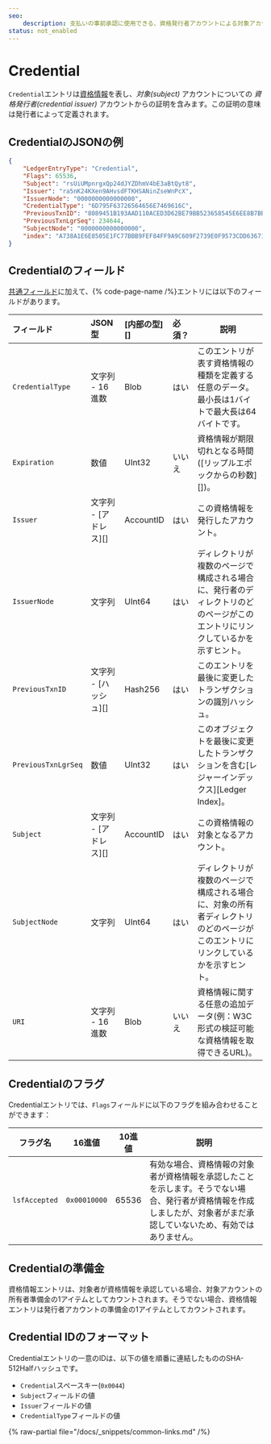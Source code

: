 ```yaml
---
seo:
    description: 支払いの事前承認に使用できる、資格発行者アカウントによる対象アカウントについての証明。
status: not_enabled
---
```

# Credential

`Credential`エントリは[資格情報](../../../../concepts/decentralized-storage/credentials.md)を表し、_対象(subject)_ アカウントについての _資格発行者(credential issuer)_ アカウントからの証明を含みます。この証明の意味は発行者によって定義されます。

## CredentialのJSONの例

```json
{
    "LedgerEntryType": "Credential",
    "Flags": 65536,
    "Subject": "rsUiUMpnrgxQp24dJYZDhmV4bE3aBtQyt8",
    "Issuer": "ra5nK24KXen9AHvsdFTKHSANinZseWnPcX",
    "IssuerNode": "0000000000000000",
    "CredentialType": "6D795F63726564656E7469616C",
    "PreviousTxnID": "8089451B193AAD110ACED3D62BE79BB523658545E6EE8B7BB0BE573FED9BCBFB",
    "PreviousTxnLgrSeq": 234644,
    "SubjectNode": "0000000000000000",
    "index": "A738A1E6E8505E1FC77BBB9FEF84FF9A9C609F2739E0F9573CDD6367100A0AA9"
}
```

<!-- TODO: update to a real example -->

## Credentialのフィールド

[共通フィールド](../common-fields.md)に加えて、{% code-page-name /%}エントリには以下のフィールドがあります。

| フィールド          | JSON型                | [内部の型][] | 必須？ | 説明 |
| :------------------ | :-------------------- | :----------- | :----- | ---- |
| `CredentialType`    | 文字列 - 16進数       | Blob         | はい   | このエントリが表す資格情報の種類を定義する任意のデータ。最小長は1バイトで最大長は64バイトです。 |
| `Expiration`        | 数値                  | UInt32       | いいえ | 資格情報が期限切れとなる時間([リップルエポックからの秒数][])。 |
| `Issuer`            | 文字列 - [アドレス][] | AccountID    | はい   | この資格情報を発行したアカウント。 |
| `IssuerNode`        | 文字列                | UInt64       | はい   | ディレクトリが複数のページで構成される場合に、発行者のディレクトリのどのページがこのエントリにリンクしているかを示すヒント。 |
| `PreviousTxnID`     | 文字列 - [ハッシュ][] | Hash256      | はい   | このエントリを最後に変更したトランザクションの識別ハッシュ。 |
| `PreviousTxnLgrSeq` | 数値                  | UInt32       | はい   | このオブジェクトを最後に変更したトランザクションを含む[レジャーインデックス][Ledger Index]。 |
| `Subject`           | 文字列 - [アドレス][] | AccountID    | はい   | この資格情報の対象となるアカウント。 |
| `SubjectNode`       | 文字列                | UInt64       | はい   | ディレクトリが複数のページで構成される場合に、対象の所有者ディレクトリのどのページがこのエントリにリンクしているかを示すヒント。 |
| `URI`               | 文字列 - 16進数       | Blob         | いいえ | 資格情報に関する任意の追加データ(例：W3C形式の検証可能な資格情報を取得できるURL)。 |

## Credentialのフラグ

Credentialエントリでは、`Flags`フィールドに以下のフラグを組み合わせることができます：

| フラグ名      | 16進値       | 10進値 | 説明 |
| ------------- | ------------ | ------ | ---- |
| `lsfAccepted` | `0x00010000` | 65536  | 有効な場合、資格情報の対象者が資格情報を承認したことを示します。そうでない場合、発行者が資格情報を作成しましたが、対象者がまだ承認していないため、有効ではありません。 |

## Credentialの準備金

資格情報エントリは、対象者が資格情報を承認している場合、対象アカウントの所有者準備金の1アイテムとしてカウントされます。そうでない場合、資格情報エントリは発行者アカウントの準備金の1アイテムとしてカウントされます。

## Credential IDのフォーマット

Credentialエントリの一意のIDは、以下の値を順番に連結したもののSHA-512Halfハッシュです。

* `Credential`スペースキー(`0x0044`)
* `Subject`フィールドの値
* `Issuer`フィールドの値
* `CredentialType`フィールドの値  

{% raw-partial file="/docs/_snippets/common-links.md" /%}
